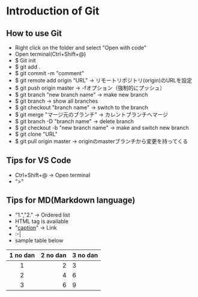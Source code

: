 # Introduction of Git


## How to use Git
- Right click on the folder and select "Open with code"
- Open terminal(Ctrl+Shift+@)
- $ Git init
- $ git add .
- $ git commit -m "comment"
- $ git remote add origin "URL" -> リモートリポジトリ(origin)のURLを設定
- $ git push origin master -> -fオプション（強制的にプッシュ）
- $ git branch "new branch name" -> make new branch
- $ git branch -> show all branches
- $ git checkout "branch name" -> switch to the branch
- $ git merge "マージ元のブランチ" -> カレントブランチへマージ
- $ git branch -D "branch name" -> delete branch
- $ git checkout -b "new branch name" -> make and switch new branch
- $ git clone "URL"
- $ git pull origin master -> originのmasterブランチから変更を持ってくる


## Tips for VS Code
- Ctrl+Shift+@ -> Open terminal
- ">"


## Tips for MD(Markdown language)
- "1.","2." -> Ordered list
- HTML tag is available
- "[caption](URL)" -> Link
- :-|
- sample table below
  
|1 no dan|2 no dan|3 no dan|
|:-:|--:|:--|
|1|2|3|
|2|4|6|
|3|6|9|






